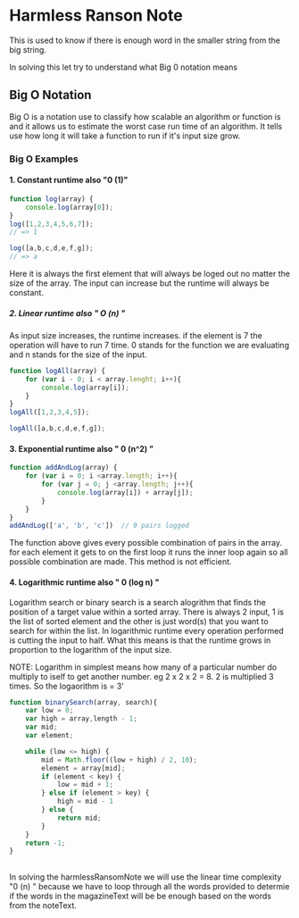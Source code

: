 # Harmless Ranson Note

This is used to know if there is enough word in the smaller string from the big string.

In solving this let try to understand what Big 0 notation means

## Big O Notation

Big O is a notation use to classify how scalable an algorithm or function is and it allows us to estimate the worst case run time of an algorithm. It tells use how long it will take a function to run if it's input size grow.

### Big O Examples
#### 1. Constant runtime  also  "0 (1)" 
```javascript
function log(array) {
    console.log(array[0]);
}
log([1,2,3,4,5,6,7]);
// => 1

log([a,b,c,d,e,f,g]);
// => a
```
Here it is always the first element that will always be loged out no matter the size of the array. The input can increase but the runtime will always be constant.


##### 2. Linear runtime also  " O (n) "

As input size increases, the runtime increases. if the element is 7 the operation will have to run 7 time. 0 stands for the function we are evaluating and n stands for the size of the input.

```javascript
function logAll(array) {
    for (var i - 0; i < array.lenght; i++){
        console.log(array[i]);
    }
}
logAll([1,2,3,4,5]);

logAll([a,b,c,d,e,f,g]);

```
#### 3. Exponential runtime  also " 0 (n^2) "

```javascript
function addAndLog(array) {
    for (var i = 0; i <array.length; i++){
        for (var j = 0; j <array.length; j++){
            console.log(array[i]) + array[j]);
        }
    }
}
addAndLog(['a', 'b', 'c'])  // 9 pairs logged
```
The function above gives every possible combination of pairs in the array. for each element it gets to on the first loop it runs the inner loop again so all possible combination are made. This method is not efficient.

#### 4. Logarithmic runtime also  " 0 (log n) "

Logarithm search or binary search is a search alogrithm that finds the position of a target value within a sorted array.
There is always 2 input, 1 is the list of sorted element and the other is just word(s) that you want to search for within the list. In logarithmic runtime every operation performed is cutting the input to half.
What this means is that the runtime grows in proportion to the logarithm of the input size.

NOTE: Logarithm in simplest means how many of a particular number do multiply to iself to get another number. eg 2 x 2 x 2 = 8. 2 is multiplied 3 times. So the logaorithm is = 3'

```javascript
function binarySearch(array, search){
    var low = 0;
    var high = array,length - 1;
    var mid;
    var element;

    while (low <= high) {
        mid = Math.floor((low + high) / 2, 10);
        element = array[mid];
        if (element < key) {
            low = mid + 1;
        } else if (element > key) {
            high = mid - 1
        } else { 
            return mid;
        }
    }
    return -1;
}
```

##
 
In solving the harmlessRansomNote we will use the linear time complexity "0 (n) " because we have to loop through all the words provided to determie if the words in the magazineText will be be enough based on the words from the noteText.